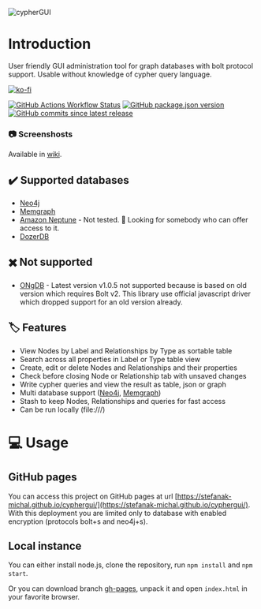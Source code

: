 ![cypherGUI](./public/logo.svg)

# Introduction

User friendly GUI administration tool for graph databases with bolt protocol support. Usable without knowledge of cypher query language.

[![ko-fi](https://ko-fi.com/img/githubbutton_sm.svg)](https://ko-fi.com/Z8Z5ABMLW)

[![GitHub Actions Workflow Status](https://img.shields.io/github/actions/workflow/status/stefanak-michal/cyphergui/auto-deploy.yml)](https://github.com/stefanak-michal/cyphergui/actions/workflows/auto-deploy.yml)
[![GitHub package.json version](https://img.shields.io/github/package-json/v/stefanak-michal/cyphergui?cacheSeconds=0)](https://github.com/stefanak-michal/cyphergui/releases)
[![GitHub commits since latest release](https://img.shields.io/github/commits-since/stefanak-michal/cyphergui/latest?cacheSeconds=0)](https://github.com/stefanak-michal/cyphergui/releases/latest)

### :camera: Screenshosts

Available in [wiki](https://github.com/stefanak-michal/cyphergui/wiki/Screenshots).

## :heavy_check_mark: Supported databases

-   [Neo4j](https://neo4j.com/)
-   [Memgraph](https://memgraph.com/)
-   [Amazon Neptune](https://aws.amazon.com/neptune/) - Not tested. :raising_hand: Looking for somebody who can offer access to it.
-   [DozerDB](https://dozerdb.org/)


## :heavy_multiplication_x: Not supported

-   [ONgDB](https://graphfoundation.org/projects/ongdb/) - Latest version v1.0.5 not supported because is based on old version which requires Bolt v2. This library use official javascript driver which dropped support for an old version already.

## :label: Features

-   View Nodes by Label and Relationships by Type as sortable table
-   Search across all properties in Label or Type table view
-   Create, edit or delete Nodes and Relationships and their properties
-   Check before closing Node or Relationship tab with unsaved changes
-   Write cypher queries and view the result as table, json or graph
-   Multi database support ([Neo4j](https://neo4j.com/docs/cypher-manual/current/databases/), [Memgraph](https://memgraph.com/docs/configuration/multi-tenancy))
-   Stash to keep Nodes, Relationships and queries for fast access
-   Can be run locally (file:///)

# :computer: Usage

## GitHub pages

You can access this project on GitHub pages at url [https://stefanak-michal.github.io/cyphergui/](https://stefanak-michal.github.io/cyphergui/). With this deployment you are limited only to database with enabled encryption (protocols bolt+s and neo4j+s).

## Local instance

You can either install node.js, clone the repository, run `npm install` and `npm start`.

Or you can download branch [gh-pages](https://github.com/stefanak-michal/cyphergui/tree/gh-pages), unpack it and open `index.html` in your favorite browser.
